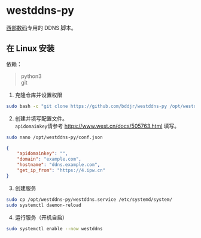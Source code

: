 # westddns-py

[西部数码](https://www.west.cn)专用的 DDNS 脚本。

## 在 Linux 安装

依赖：
> python3  
> git  

1. 克隆仓库并设置权限

```bash
sudo bash -c "git clone https://github.com/bddjr/westddns-py /opt/westddns-py && chmod 700 /opt/westddns-py"
```

2. 创建并填写配置文件。  
   `apidomainkey`请参考 <https://www.west.cn/docs/505763.html> 填写。

```bash
sudo nano /opt/westddns-py/conf.json
```

```json
{
    "apidomainkey": "",
    "domain": "example.com",
    "hostname": "ddns.example.com",
    "get_ip_from": "https://4.ipw.cn"
}
```

3. 创建服务

```bash
sudo cp /opt/westddns-py/westddns.service /etc/systemd/system/
sudo systemctl daemon-reload
```

4. 运行服务（开机自启）

```bash
sudo systemctl enable --now westddns
```
